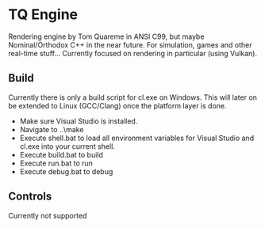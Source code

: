 # TQ Engine

Rendering engine by Tom Quareme in ANSI C99, but maybe Nominal/Orthodox C++ in the near future. 
For simulation, games and other real-time stuff...
Currently focused on rendering in particular (using Vulkan).

## Build

Currently there is only a build script for cl.exe on Windows.
This will later on be extended to Linux (GCC/Clang) once the platform layer is done.

- Make sure Visual Studio is installed.
- Navigate to ..\make
- Execute shell.bat to load all environment variables for Visual Studio and cl.exe into your current shell.
- Execute build.bat to build
- Execute run.bat to run
- Execute debug.bat to debug

## Controls
Currently not supported